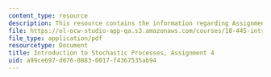 ```yaml
---
content_type: resource
description: This resource contains the information regarding Assignment 4.
file: https://ol-ocw-studio-app-qa.s3.amazonaws.com/courses/18-445-introduction-to-stochastic-processes-spring-2015/a99ce697d07608830017f4367535ab94_MIT18_445S15_homework4.pdf
file_type: application/pdf
resourcetype: Document
title: Introduction to Stochastic Processes, Assignment 4
uid: a99ce697-d076-0883-0017-f4367535ab94
---
```

